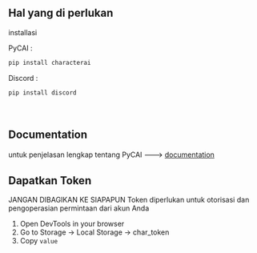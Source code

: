 ## Hal yang di perlukan

installasi

PyCAI :
```bash
pip install characterai
```
Discord :
```bash
pip install discord
```
 ᅠ 
## Documentation
untuk penjelasan lengkap tentang PyCAI ---> [documentation](https://pycai.gitbook.io/welcome/)
 ᅠ 
## Dapatkan Token
JANGAN DIBAGIKAN KE SIAPAPUN
Token diperlukan untuk otorisasi dan pengoperasian permintaan dari akun Anda
1. Open DevTools in your browser
2. Go to Storage -> Local Storage -> char_token
3. Copy `value`
